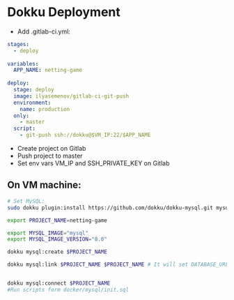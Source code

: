 # Dokku Deployment

- Add .gitlab-ci.yml:
```yaml
stages:
  - deploy
  
variables:
  APP_NAME: netting-game
  
deploy:
  stage: deploy
  image: ilyasemenov/gitlab-ci-git-push
  environment:
    name: production
  only:
    - master
  script:
    - git-push ssh://dokku@$VM_IP:22/$APP_NAME
```

- Create project on Gitlab
- Push project to master
- Set env vars VM_IP and SSH_PRIVATE_KEY on Gitlab

## On VM machine:
```bash
# Set MySQL:
sudo dokku plugin:install https://github.com/dokku/dokku-mysql.git mysql

export PROJECT_NAME=netting-game

export MYSQL_IMAGE="mysql"
export MYSQL_IMAGE_VERSION="8.0"

dokku mysql:create $PROJECT_NAME

dokku mysql:link $PROJECT_NAME $PROJECT_NAME # It will set DATABASE_URL env var in the project


dokku mysql:connect $PROJECT_NAME 
#Run scripts form docker/mysql/init.sql

```
